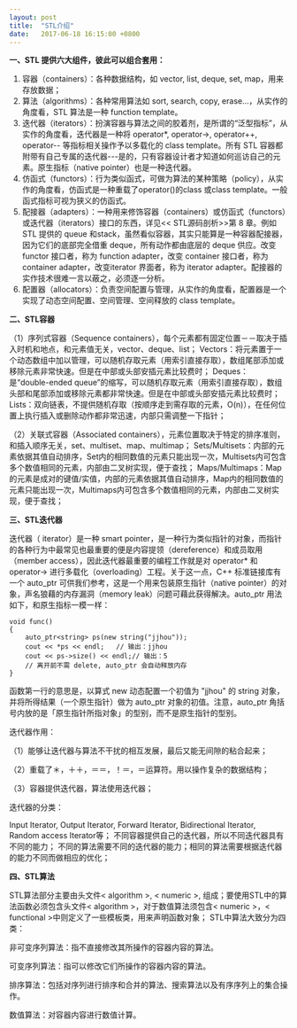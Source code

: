 ```yaml
---
layout: post
title:  "STL介绍"
date:   2017-06-18 16:15:00 +0800
---
```

**一、STL 提供六大组件，彼此可以组合套用：**

 1. 容器（containers）：各种数据结构，如 vector, list, deque, set, map，用来存放数据；
 2.  算法（algorithms）：各种常用算法如 sort, search, copy, erase…，从实作的角度看，STL 算法是一种 function template。
 3.  迭代器（iterators）：扮演容器与算法之间的胶着剂，是所谓的“泛型指标”，从实作的角度看，迭代器是一种将 operator*, operator->, operator++, operator-- 等指标相关操作予以多载化的 class template。所有 STL 容器都附带有自己专属的迭代器---是的，只有容器设计者才知道如何巡访自己的元素。原生指标（native pointer）也是一种迭代器。
 4.  仿函式（functors）：行为类似函式，可做为算法的某种策略（policy），从实作的角度看，仿函式是一种重载了operator()的class 或class template。㆒般函式指标可视为狭义的仿函式。
 5.  配接器（adapters）：㆒种用来修饰容器（containers）或仿函式（functors）或迭代器（iterators）接口的东西，详见<< STL源码剖析>>第 8 章。例如 STL 提供的 queue 和stack，虽然看似容器，其实只能算是一种容器配接器，因为它们的底部完全借重 deque，所有动作都由底层的 deque 供应。改变 functor 接口者，称为 function adapter，改变 container 接口者，称为 container adapter，改变iterator 界面者，称为 iterator adapter。配接器的实作技术很难一言以蔽之，必须逐一分析。
 6.  配置器（allocators）：负责空间配置与管理，从实作的角度看，配置器是一个实现了动态空间配置、空间管理、空间释放的 class template。

**二、STL容器**

（1）序列式容器（Sequence containers），每个元素都有固定位置－－取决于插入时机和地点，和元素值无关，vector、deque、list；
Vectors：将元素置于一个动态数组中加以管理，可以随机存取元素（用索引直接存取），数组尾部添加或移除元素非常快速。但是在中部或头部安插元素比较费时；
Deques：是“double-ended queue”的缩写，可以随机存取元素（用索引直接存取），数组头部和尾部添加或移除元素都非常快速。但是在中部或头部安插元素比较费时；
Lists：双向链表，不提供随机存取（按顺序走到需存取的元素，O(n)），在任何位置上执行插入或删除动作都非常迅速，内部只需调整一下指针；

（2）关联式容器（Associated containers），元素位置取决于特定的排序准则，和插入顺序无关，set、multiset、map、multimap；
 Sets/Multisets：内部的元素依据其值自动排序，Set内的相同数值的元素只能出现一次，Multisets内可包含多个数值相同的元素，内部由二叉树实现，便于查找；
Maps/Multimaps：Map的元素是成对的键值/实值，内部的元素依据其值自动排序，Map内的相同数值的元素只能出现一次，Multimaps内可包含多个数值相同的元素，内部由二叉树实现，便于查找；

**三、STL迭代器**

迭代器（ iterator）是一种 smart pointer，是一种行为类似指针的对象，而指针的各种行为中最常见也最重要的便是内容提领（dereference）和成员取用（member access），因此迭代器最重要的编程工作就是对 operator* 和 operator-> 进行多载化（overloading）工程。关于这一点，C++ 标准链接库有一个 auto_ptr 可供我们参考，这是一个用来包装原生指针（native pointer）的对象，声名狼藉的内存漏洞（memory leak）问题可藉此获得解决。auto_ptr 用法如下，和原生指标一模一样：
```
void func()
{
    auto_ptr<string> ps(new string("jjhou"));
    cout << *ps << endl;   // 输出：jjhou
    cout << ps->size() << endl;// 输出：5
    // 离开前不需 delete, auto_ptr 会自动释放内存
}
```
函数第一行的意思是，以算式 new 动态配置一个初值为 "jjhou" 的 string 对象，并将所得结果（一个原生指针）做为 auto_ptr<string> 对象的初值。注意，auto_ptr 角括号内放的是「原生指针所指对象」的型别，而不是原生指针的型别。

迭代器作用：

（1）能够让迭代器与算法不干扰的相互发展，最后又能无间隙的粘合起来；

（2）重载了＊，＋＋，＝＝，！＝，＝运算符。用以操作复杂的数据结构；

（3）容器提供迭代器，算法使用迭代器；

迭代器的分类：

Input Iterator, Output Iterator, Forward Iterator, Bidirectional Iterator, Random access Iterator等；
不同容器提供自己的迭代器，所以不同迭代器具有不同的能力；
不同的算法需要不同的迭代器的能力；相同的算法需要根据迭代器的能力不同而做相应的优化；

**四、STL算法**

STL算法部分主要由头文件< algorithm >, < numeric >, <functional>组成；要使用STL中的算法函数必须包含头文件< algorithm >，对于数值算法须包含< numeric >，< functional >中则定义了一些模板类，用来声明函数对象；
STL中算法大致分为四类：

   非可变序列算法：指不直接修改其所操作的容器内容的算法。

   可变序列算法：指可以修改它们所操作的容器内容的算法。

   排序算法：包括对序列进行排序和合并的算法、搜索算法以及有序序列上的集合操作。

   数值算法：对容器内容进行数值计算。


